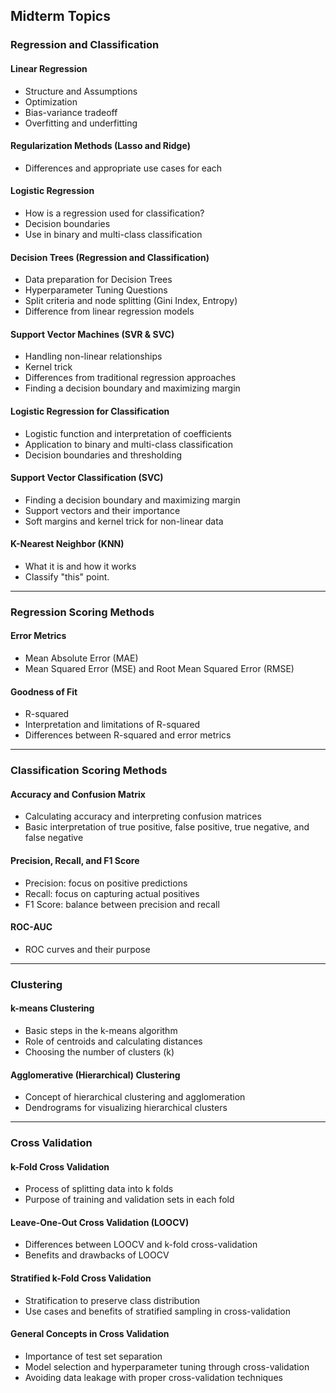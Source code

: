 ## Midterm Topics
### **Regression and Classification**

#### **Linear Regression**
   - Structure and Assumptions
   - Optimization
   - Bias-variance tradeoff
   - Overfitting and underfitting

#### **Regularization Methods (Lasso and Ridge)**
   - Differences and appropriate use cases for each

#### **Logistic Regression**
   - How is a regression used for classification?
   - Decision boundaries
   - Use in binary and multi-class classification

#### **Decision Trees (Regression and Classification)**
   - Data preparation for Decision Trees
   - Hyperparameter Tuning Questions
   - Split criteria and node splitting (Gini Index, Entropy)
   - Difference from linear regression models

#### **Support Vector Machines (SVR & SVC)**
   - Handling non-linear relationships
   - Kernel trick
   - Differences from traditional regression approaches
   - Finding a decision boundary and maximizing margin
  
#### **Logistic Regression for Classification**
   - Logistic function and interpretation of coefficients
   - Application to binary and multi-class classification
   - Decision boundaries and thresholding

#### **Support Vector Classification (SVC)**
   - Finding a decision boundary and maximizing margin
   - Support vectors and their importance
   - Soft margins and kernel trick for non-linear data

#### **K-Nearest Neighbor (KNN)**
   - What it is and how it works
   - Classify "this" point. 
---

### **Regression Scoring Methods**

#### **Error Metrics**
   - Mean Absolute Error (MAE)
   - Mean Squared Error (MSE) and Root Mean Squared Error (RMSE)

#### **Goodness of Fit**
   - R-squared
   - Interpretation and limitations of R-squared
   - Differences between R-squared and error metrics

---

### **Classification Scoring Methods**

#### **Accuracy and Confusion Matrix**
   - Calculating accuracy and interpreting confusion matrices
   - Basic interpretation of true positive, false positive, true negative, and false negative

#### **Precision, Recall, and F1 Score**
   - Precision: focus on positive predictions
   - Recall: focus on capturing actual positives
   - F1 Score: balance between precision and recall

#### **ROC-AUC**
   - ROC curves and their purpose

---

### **Clustering**

#### **k-means Clustering**
   - Basic steps in the k-means algorithm
   - Role of centroids and calculating distances
   - Choosing the number of clusters (k)

#### **Agglomerative (Hierarchical) Clustering**
   - Concept of hierarchical clustering and agglomeration
   - Dendrograms for visualizing hierarchical clusters

---

### **Cross Validation**

#### **k-Fold Cross Validation**
   - Process of splitting data into k folds
   - Purpose of training and validation sets in each fold

#### **Leave-One-Out Cross Validation (LOOCV)**
   - Differences between LOOCV and k-fold cross-validation
   - Benefits and drawbacks of LOOCV

#### **Stratified k-Fold Cross Validation**
   - Stratification to preserve class distribution
   - Use cases and benefits of stratified sampling in cross-validation

#### **General Concepts in Cross Validation**
   - Importance of test set separation
   - Model selection and hyperparameter tuning through cross-validation
   - Avoiding data leakage with proper cross-validation techniques

